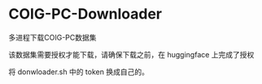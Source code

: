 # COIG-PC-Downloader
 多进程下载COIG-PC数据集

 该数据集需要授权才能下载，请确保下载之前，在 huggingface 上完成了授权

 将 donwloader.sh 中的 token 换成自己的。

 
